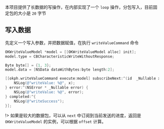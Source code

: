 本项目提供了长数据的写操作，在内部实现了一个 `loop` 操作，分包写入，目前固定包的大小是 `20` 字节

## 写入数据

先定义一个写入参数，并把数据赋值，在执行 `writeValueCommand` 命令

``` objectivec
OKWriteValueModel *model = [[OKWriteValueModel alloc] init];
model.type = CBCharacteristicWriteWithoutResponse;

Byte byte[] = {1, 3};
model.data = [NSData dataWithBytes:byte length:2];

[[okph.writeValueCommand execute:model] subscribeNext:^(id  _Nullable x) {
    NSLog(@"writeValue: %@", x);
} error:^(NSError * _Nullable error) {
    NSLog(@"writeValue: %@", error);
} completed:^{
    NSLog(@"writeSuccess");
}];
```

!> 如果是较大的数据包，可以从 `next` 中订阅到当前发送的进度，返回是 `OKWriteValueModel` 的实例，可以根据 `offset` 计算。
